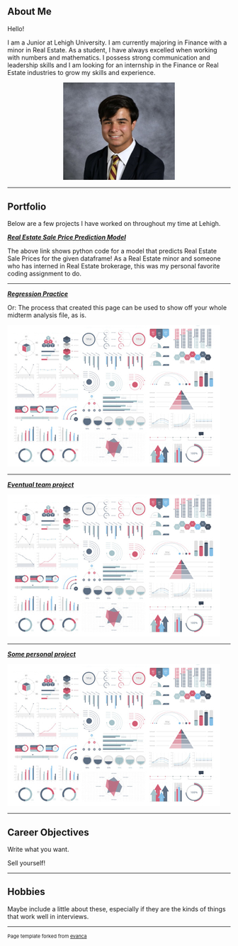 ## About Me
Hello!

I am a Junior at Lehigh University. I am currently majoring in Finance with a minor in Real Estate. As a student, I have always excelled when working with numbers and mathematics. I possess strong communication and leadership skills and I am looking for an internship in the Finance or Real Estate industries to grow my skills and experience.

<!-- Upload your own photo and change the path -->

<p style="text-align:center;">
  <img class="img-circle" src="images/IMG_1850.jpg" width="50%">
</p>

---

## Portfolio

Below are a few projects I have worked on throughout my time at Lehigh.

<!-- You can link to other websites, PDFs in this repo, and other pages in this repo -->

_**[Real Estate Sale Price Prediction Model](model)**_

The above link shows python code for a model that predicts Real Estate Sale Prices for the given dataframe! As a Real Estate minor and someone who has interned in Real Estate brokerage, this was my personal favorite coding assignment to do.



---

_**[Regression Practice](Regression_practice)**_

Or: The process that created this page can be used to show off your whole midterm analysis file, as is.

<img src="images/dummy_thumbnail.jpg?raw=true"/>

---

_**[Eventual team project](https://donbowen.github.io/teamproject/)**_

<img src="images/dummy_thumbnail.jpg?raw=true"/>

---

_**[Some personal project](/pdf/sample_presentation.pdf)**_

<img src="images/dummy_thumbnail.jpg?raw=true"/>

---

## Career Objectives

Write what you want. 

Sell yourself!

---

## Hobbies

Maybe include a little about these, especially if they are the kinds of things that work well in interviews.

---
<p style="font-size:11px">Page template forked from <a href="https://github.com/evanca/quick-portfolio">evanca</a></p>
<!-- Remove above link if you don't want to attibute -->
